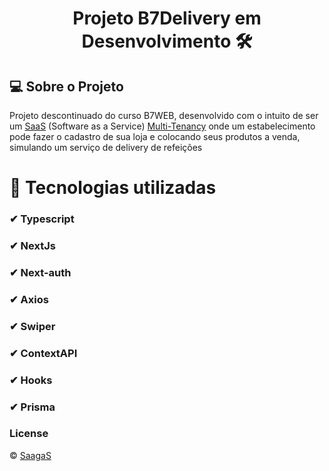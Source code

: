 <h1 align="center">Projeto B7Delivery em Desenvolvimento 🛠 </h1> 

## 💻 Sobre o Projeto
Projeto descontinuado do curso B7WEB, desenvolvido com o intuito de ser um [SaaS](https://www.salesforce.com/br/saas/) (Software as a Service) [Multi-Tenancy](https://www.medium.com/@edytarcio/arquitetura-multi-tenancy-bb7b47d7ba/) onde um estabelecimento pode fazer o cadastro de sua loja e colocando seus produtos a venda, simulando um serviço de delivery de refeições

# 🚀 Tecnologias utilizadas
### ✔ Typescript
### ✔ NextJs
### ✔ Next-auth
### ✔ Axios
### ✔ Swiper
### ✔ ContextAPI
### ✔ Hooks
### ✔ Prisma

### License
© [SaagaS](https://github.com/SaagaS0)

